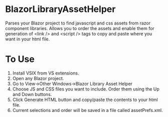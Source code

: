 # BlazorLibraryAssetHelper
Parses your Blazor project to find javascript and css assets from razor component libraries.  Allows you to order the assets and enable them for generation of &lt;link /> and &lt;script /> tags to copy and paste where you want in your html file.

# To Use

1.  Install VSIX from VS extensions.
2.  Open any Blazor project.
3.  Go to View->Other Windows->Blazor Library Asset Helper
4.  Choose JS and CSS files you want to include.  Order them using the Up and Down buttons.
5.  Click Generate HTML button and copy/paste the contents to your html file.
6.  Current selections and order will be saved in a file called assetPrefs.xml.
